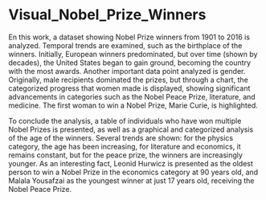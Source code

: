 # Visual_Nobel_Prize_Winners

En this work, a dataset showing Nobel Prize winners from 1901 to 2016 is analyzed. Temporal trends are examined, such as the birthplace of the winners. Initially, European winners predominated, but over time (shown by decades), the United States began to gain ground, becoming the country with the most awards. Another important data point analyzed is gender. Originally, male recipients dominated the prizes, but through a chart, the categorized progress that women made is displayed, showing significant advancements in categories such as the Nobel Peace Prize, literature, and medicine. The first woman to win a Nobel Prize, Marie Curie, is highlighted.

To conclude the analysis, a table of individuals who have won multiple Nobel Prizes is presented, as well as a graphical and categorized analysis of the age of the winners. Several trends are shown: for the physics category, the age has been increasing, for literature and economics, it remains constant, but for the peace prize, the winners are increasingly younger. As an interesting fact, Leonid Hurwicz is presented as the oldest person to win a Nobel Prize in the economics category at 90 years old, and Malala Yousafzai as the youngest winner at just 17 years old, receiving the Nobel Peace Prize.
